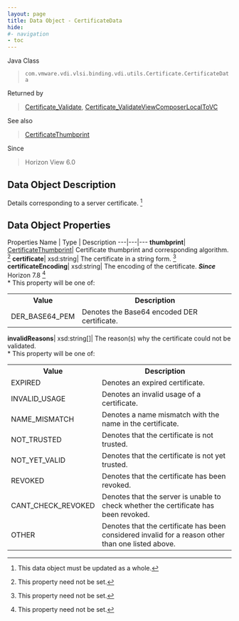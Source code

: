 ```yaml
---
layout: page
title: Data Object - CertificateData
hide:
#- navigation
- toc
---
```






Java Class
> `com.vmware.vdi.vlsi.binding.vdi.utils.Certificate.CertificateData`

Returned by
> [Certificate_Validate](vdi.utils.Certificate.md#validate), [Certificate_ValidateViewComposerLocalToVC](vdi.utils.Certificate.md#validateViewComposerLocalToVC)

See also
> [CertificateThumbprint](vdi.utils.Certificate.CertificateThumbprint.md)

Since
> Horizon View 6.0


## Data Object Description

Details corresponding to a server certificate.
 [^167]



## Data Object Properties
Properties
Name |  Type |  Description
---|---|---
**thumbprint**| [CertificateThumbprint](vdi.utils.Certificate.CertificateThumbprint.md)|  Certificate thumbprint and corresponding algorithm. [^1]
**certificate**|  xsd:string|  The certificate in a string form. [^1]
**certificateEncoding**|  xsd:string|  The encoding of the certificate.  **_Since_** Horizon 7.8 [^1] <br>* This property will be one of:<br><table><tr><th>Value</th><th>Description</th></tr><tr><td>DER_BASE64_PEM</td><td>Denotes the Base64 encoded DER certificate.</td></tr></table>
**invalidReasons**|  xsd:string[]|  The reason(s) why the certificate could not be validated. <br>* This property will be one of:<br><table><tr><th>Value</th><th>Description</th></tr><tr><td>EXPIRED</td><td>Denotes an expired certificate.</td></tr><tr><td>INVALID_USAGE</td><td>Denotes an invalid usage of a certificate.</td></tr><tr><td>NAME_MISMATCH</td><td>Denotes a name mismatch with the name in the certificate.</td></tr><tr><td>NOT_TRUSTED</td><td>Denotes that the certificate is not trusted.</td></tr><tr><td>NOT_YET_VALID</td><td>Denotes that the certificate is not yet trusted.</td></tr><tr><td>REVOKED</td><td>Denotes that the certificate has been revoked.</td></tr><tr><td>CANT_CHECK_REVOKED</td><td>Denotes that the server is unable to check whether the certificate has been revoked.</td></tr><tr><td>OTHER</td><td>Denotes that the certificate has been considered invalid for a reason other than one listed above.</td></tr></table>




 


[^1]: This property need not be set.
[^167]: This data object must be updated as a whole.